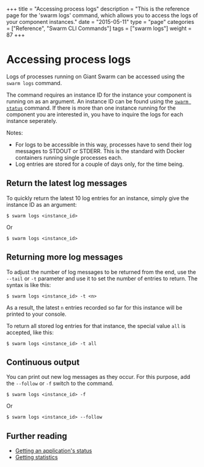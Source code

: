 +++
title = "Accessing process logs"
description = "This is the reference page for the 'swarm logs' command, which allows you to access the logs of your component instances."
date = "2015-05-11"
type = "page"
categories = ["Reference", "Swarm CLI Commands"]
tags = ["swarm logs"]
weight = 87
+++

# Accessing process logs

Logs of processes running on Giant Swarm can be accessed using the `swarm logs` command.

The command requires an instance ID for the instance your component is running on as an argument. An instance ID can be found using the [`swarm status`](../status/) command. If there is more than one instance running for the component you are interested in, you have to inquire the logs for each instance seperately.

Notes:

* For logs to be accessible in this way, processes have to send their log messages to STDOUT or STDERR. This is the standard with Docker containers running single processes each.
* Log entries are stored for a couple of days only, for the time being.

## Return the latest log messages

To quickly return the latest 10 log entries for an instance, simply give the instance ID as an argument:

```nohighlight
$ swarm logs <instance_id>
```

Or

```nohighlight
$ swarm logs <instance_id>
```

## Returning more log messages

To adjust the number of log messages to be returned from the end, use the `--tail` or `-t` parameter and use it to set the number of entries to return. The syntax is like this:

```nohighlight
$ swarm logs <instance_id> -t <n>
```

As a result, the latest `n` entries recorded so far for this instance will be printed to your console.

To return all stored log entries for that instance, the special value `all` is accepted, like this:

```nohighlight
$ swarm logs <instance_id> -t all
```

## Continuous output

You can print out new log messages as they occur. For this purpose, add the `--follow` or `-f` switch to the command.

```nohighlight
$ swarm logs <instance_id> -f
```

Or

```nohighlight
$ swarm logs <instance_id> --follow
```

## Further reading

 * [Getting an application's status](../status/)
 * [Getting statistics](../stats/)
